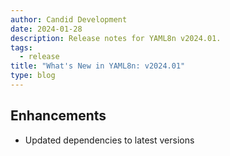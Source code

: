 ```yaml
---
author: Candid Development
date: 2024-01-28
description: Release notes for YAML8n v2024.01.
tags:
  - release
title: "What's New in YAML8n: v2024.01"
type: blog
---
```


## Enhancements

- Updated dependencies to latest versions
